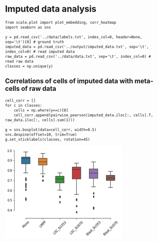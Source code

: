 # Imputed data analysis

    from scale.plot import plot_embedding, corr_heatmap
    import seaborn as sns
    
    y = pd.read_csv('../data/labels.txt', index_col=0, header=None, sep='\t')[0] # ground truth
    imputed_data = pd.read_csv('../output/imputed_data.txt', sep='\t', index_col=0) # read imputed data
    raw_data = pd.read_csv('../data/data.txt', sep='\t', index_col=0) # read raw data
    classes = np.unique(y)

## Correlations of cells of imputed data with meta-cells of raw data

    cell_corr = []
    for c in classes:
        cells = np.where(y==c)[0]
        cell_corr.append(pairwise_pearson(imputed_data.iloc[:, cells].T, raw_data.iloc[:, cells].sum(1)))
    
    g = sns.boxplot(data=cell_corr, width=0.5)
    sns.despine(offset=10, trim=True)
    g.set_xticklabels(classes, rotation=45)
    
![corr_heatmap](png/correlation_with_metacell.png)
